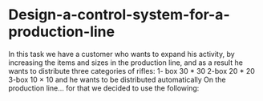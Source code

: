 # Design-a-control-system-for-a-production-line
In this task we have a customer who wants to expand his activity, by increasing the items and sizes in the production line, and as a result he wants to distribute three categories of rifles: 1- box 30 * 30  2-box 20 * 20  3-box 10 × 10 
and he wants to be distributed automatically On the production line... for that we decided to use the following:

# 

